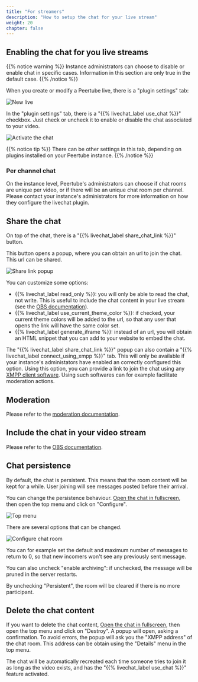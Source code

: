 ```yaml
---
title: "For streamers"
description: "How to setup the chat for your live stream"
weight: 20
chapter: false
---
```


## Enabling the chat for you live streams

{{% notice warning %}}
Instance administrators can choose to disable or enable chat in specific cases.
Information in this section are only true in the default case.
{{% /notice %}}

When you create or modify a Peertube live, there is a "plugin settings" tab:

![New live](/peertube-plugin-livechat/images/new_live.png?classes=shadow,border&height=200px)

In the "plugin settings" tab, there is a "{{% livechat_label use_chat %}}" checkbox.
Just check or uncheck it to enable or disable the chat associated to your video.

![Activate the chat](/peertube-plugin-livechat/images/new_live_activate_chat.png?classes=shadow,border&height=200px)

{{% notice tip %}}
There can be other settings in this tab, depending on plugins installed on your Peertube instance.
{{% /notice %}}

### Per channel chat

On the instance level, Peertube's administrators can choose if chat rooms are unique per video, or if there will be an unique chat room per channel.
Please contact your instance's administrators for more information on how they configure the livechat plugin.

## Share the chat

On top of the chat, there is a "{{% livechat_label share_chat_link %}}" button.

This button opens a popup, where you can obtain an url to join the chat.
This url can be shared.

![Share link popup](/peertube-plugin-livechat/images/share_readonly.png?classes=shadow,border&height=200px)

You can customize some options:

* {{% livechat_label read_only %}}: you will only be able to read the chat, not write. This is useful to include the chat content in your live stream (see the [OBS documentation](/peertube-plugin-livechat/documentation/user/obs)).
* {{% livechat_label use_current_theme_color %}}: if checked, your current theme colors will be added to the url, so that any user that opens the link will have the same color set.
* {{% livechat_label generate_iframe %}}: instead of an url, you will obtain an HTML snippet that you can add to your website to embed the chat.

The "{{% livechat_label share_chat_link %}}" popup can also contain a "{{% livechat_label connect_using_xmpp %}}" tab.
This will only be available if your instance's administators have enabled an correctly configured this option.
Using this option, you can provide a link to join the chat using any [XMPP client software](https://en.wikipedia.org/wiki/XMPP#Clients).
Using such softwares can for example facilitate moderation actions.

## Moderation

Please refer to the [moderation documentation](/peertube-plugin-livechat/documentation/user/moderation).

## Include the chat in your video stream

Please refer to the [OBS documentation](/peertube-plugin-livechat/documentation/user/obs).

## Chat persistence

By default, the chat is persistent.
This means that the room content will be kept for a while.
User joining will see messages posted before their arrival.

You can change the persistence behaviour.
[Open the chat in fullscreen](/peertube-plugin-livechat/documentation/user/viewers), then open the top menu and click on "Configure".

![Top menu](/peertube-plugin-livechat/images/top_menu.png?classes=shadow,border&height=200px)

There are several options that can be changed.

![Configure chat room](/peertube-plugin-livechat/images/top_menu.png?classes=shadow,border&height=200px)

You can for example set the default and maximum number of messages to return to 0, so that new incomers won't see any previously sent message.

You can also uncheck "enable archiving": if unchecked, the message will be pruned in the server restarts.

By unchecking "Persistent", the room will be cleared if there is no more participant.

## Delete the chat content

If you want to delete the chat content, [Open the chat in fullscreen](/peertube-plugin-livechat/documentation/user/viewers), then open the top menu and click on "Destroy".
A popup will open, asking a confirmation.
To avoid errors, the popup will ask you the "XMPP address" of the chat room.
This address can be obtain using the "Details" menu in the top menu.

The chat will be automatically recreated each time someone tries to join it as long as the video exists, and has the "{{% livechat_label use_chat %}}" feature activated.
